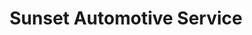 ---
title: "Sunset Automotive Service"
url: /pittsburgh/sunset-automotive-service/
shop: car repair
---